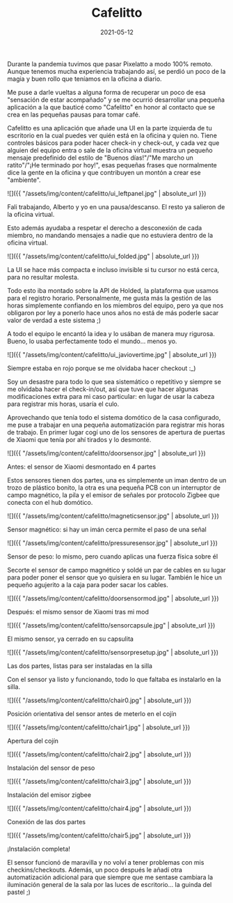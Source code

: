 ﻿---
layout: post
title: Cafelitto
date: 2021-05-12
description: Oficinas virtuales, controles horarios y culos
img: assets/img/cover/cafelitto.jpg
tags: [DIY, Proyectos]
status: published
header: hidden
---

Durante la pandemia tuvimos que pasar Pixelatto a modo 100% remoto. Aunque tenemos mucha experiencia trabajando así, se perdió un poco de la magia y buen rollo que teníamos en la oficina a diario.

Me puse a darle vueltas a alguna forma de recuperar un poco de esa "sensación de estar acompañado" y se me ocurrió desarrollar una pequeña aplicación a la que bauticé como "Cafelitto" en honor al contacto que se crea en las pequeñas pausas para tomar café.

Cafelitto es una aplicación que añade una UI en la parte izquierda de tu escritorio en la cual puedes ver quién está en la oficina y quien no. Tiene controles básicos para poder hacer check-in y check-out, y cada vez que alguien del equipo entra o sale de la oficina virtual muestra un pequeño mensaje predefinido del estilo de "Buenos días!"/"Me marcho un ratito"/"¡He terminado por hoy!", esas pequeñas frases que normalmente dice la gente en la oficina y que contribuyen un montón a crear ese "ambiente".

![]({{ "/assets/img/content/cafelitto/ui_leftpanel.jpg" | absolute_url }})
<p class="image-caption">Fali trabajando, Alberto y yo en una pausa/descanso. El resto ya salieron de la oficina virtual.</p>


Esto además ayudaba a respetar el derecho a desconexión de cada miembro, no mandando mensajes a nadie que no estuviera dentro de la oficina virtual.

![]({{ "/assets/img/content/cafelitto/ui_folded.jpg" | absolute_url }})
<p class="image-caption">La UI se hace más compacta e incluso invisible si tu cursor no está cerca, para no resultar molesta.</p>

Todo esto iba montado sobre la API de Holded, la plataforma que usamos para el registro horario. Personalmente, me gusta  más la gestión de las horas simplemente confiando en los miembros del equipo, pero ya que nos obligaron por ley a ponerlo hace unos años no está de más poderle sacar valor de verdad a este sistema ;)

A todo el equipo le encantó la idea y lo usában de manera muy rigurosa. Bueno, lo usaba perfectamente todo el mundo... menos yo.

![]({{ "/assets/img/content/cafelitto/ui_javiovertime.jpg" | absolute_url }})
<p class="image-caption">Siempre estaba en rojo porque se me olvidaba hacer checkout :_)</p>

Soy un desastre para todo lo que sea sistemático o repetitivo y siempre se me olvidaba hacer el check-in/out, así que tuve que hacer algunas modificaciones extra para mi caso particular: en lugar de usar la cabeza para registrar mis horas, usaría el culo.

Aprovechando que tenía todo el sistema domótico de la casa configurado, me puse a trabajar en una pequeña automatización para registrar mis horas de trabajo. En primer lugar cogí uno de los sensores de apertura de puertas de Xiaomi que tenía por ahí tirados y lo desmonté.

![]({{ "/assets/img/content/cafelitto/doorsensor.jpg" | absolute_url }})
<p class="image-caption">Antes: el sensor de Xiaomi desmontado en 4 partes</p>

Estos sensores tienen dos partes, una es simplemente un iman dentro de un trozo de plástico bonito, la otra es una pequeña PCB con un interruptor de campo magnético, la pila y el emisor de señales por protocolo Zigbee que conecta con el hub domótico.

![]({{ "/assets/img/content/cafelitto/magneticsensor.jpg" | absolute_url }})
<p class="image-caption">Sensor magnético: si hay un imán cerca permite el paso de una señal</p>

![]({{ "/assets/img/content/cafelitto/pressuresensor.jpg" | absolute_url }})
<p class="image-caption">Sensor de peso: lo mismo, pero cuando aplicas una fuerza física sobre él</p>

Secorte el sensor de campo magnético y soldé un par de cables en su lugar para poder poner el sensor que yo quisiera en su lugar. También le hice un pequeño agujerito a la caja para poder sacar los cables.

![]({{ "/assets/img/content/cafelitto/doorsensormod.jpg" | absolute_url }})
<p class="image-caption">Después: el mismo sensor de Xiaomi tras mi mod</p>

![]({{ "/assets/img/content/cafelitto/sensorcapsule.jpg" | absolute_url }})
<p class="image-caption">El mismo sensor, ya cerrado en su capsulita</p>

![]({{ "/assets/img/content/cafelitto/sensorpresetup.jpg" | absolute_url }})
<p class="image-caption">Las dos partes, listas para ser instaladas en la silla</p>

Con el sensor ya listo y funcionando, todo lo que faltaba es instalarlo en la silla.

![]({{ "/assets/img/content/cafelitto/chair0.jpg" | absolute_url }})
<p class="image-caption">Posición orientativa del sensor antes de meterlo en el cojín</p>

![]({{ "/assets/img/content/cafelitto/chair1.jpg" | absolute_url }})
<p class="image-caption">Apertura del cojín</p>

![]({{ "/assets/img/content/cafelitto/chair2.jpg" | absolute_url }})
<p class="image-caption">Instalación del sensor de peso</p>

![]({{ "/assets/img/content/cafelitto/chair3.jpg" | absolute_url }})
<p class="image-caption">Instalación del emisor zigbee</p>

![]({{ "/assets/img/content/cafelitto/chair4.jpg" | absolute_url }})
<p class="image-caption">Conexión de las dos partes</p>

![]({{ "/assets/img/content/cafelitto/chair5.jpg" | absolute_url }})
<p class="image-caption">¡Instalación completa!</p>

El sensor funcionó de maravilla y no volví a tener problemas con mis checkins/checkouts. Además, un poco después le añadí otra automatización adicional para que siempre que me sentase cambiara la iluminación general de la sala por las luces de escritorio... la guinda del pastel ;)





<!-- Sample image embed
![]({{ "/assets/img/content/cardcreatorproto.png" | absolute_url }})
<p class="image-caption">Image caption</p>
-->

<!-- Sample blockquote
<blockquote>
Del juego de cartas me olvidé poco después de empezar la aplicación.
</blockquote>
-->

<!-- Sample responsive video embed
<div class="video-container">
  <iframe style="width: 100%;" src="https://www.youtube.com/embed/liMw3yfeTdo?rel=0" frameborder="0" gesture="media" allow="encrypted-media" allowfullscreen></iframe>
</div>
<p class="image-caption">¡Trailer 2.0, con mucho swing!</p>
-->